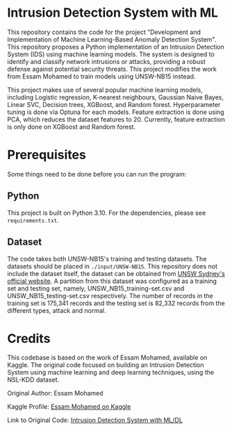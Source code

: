 # Intrusion Detection System with ML
This repository contains the code for the project "Development and Implementation of Machine Learning-Based Anomaly Detection System". This repository proposes a Python implementation of an Intrusion Detection System (IDS) using machine learning models. The system is designed to identify and classify network intrusions or attacks, providing a robust defense against potential security threats. This project modifies the work from Essam Mohamed to train models using UNSW-NB15 instead.

This project makes use of several popular machine learning models, including Logistic regression, K-nearest neighbours, Gaussian Naive Bayes, Linear SVC, Decision trees, XGBoost, and Random forest. Hyperparameter tuning is done via Optuna for each models. Feature extraction is done using PCA, which reduces the dataset features to 20. Currently, feature extraction is only done on XGBoost and Random forest.

# Prerequisites
Some things need to be done before you can run the program:

## Python
This project is built on Python 3.10. For the dependencies, please see `requirements.txt`.

## Dataset
The code takes both UNSW-NB15's training and testing datasets. The datasets should be placed in `./input/UNSW-NB15`. This repository does not include the dataset itself, the dataset can be obtained from [UNSW Sydney's official website](https://research.unsw.edu.au/projects/unsw-nb15-dataset). A partition from this dataset was configured as a training set and testing set, namely, UNSW_NB15_training-set.csv and UNSW_NB15_testing-set.csv respectively. The number of records in the training set is 175,341 records and the testing set is 82,332 records from the different types, attack and normal.

# Credits
This codebase is based on the work of Essam Mohamed, available on Kaggle. The original code focused on building an Intrusion Detection System using machine learning and deep learning techniques, using the NSL-KDD dataset.

Original Author: Essam Mohamed

Kaggle Profile: [Essam Mohamed on Kaggle](https://www.kaggle.com/code/essammohamed4320)

Link to Original Code: [Intrusion Detection System with ML/DL](https://www.kaggle.com/code/essammohamed4320/intrusion-detection-system-with-ml-dl)
